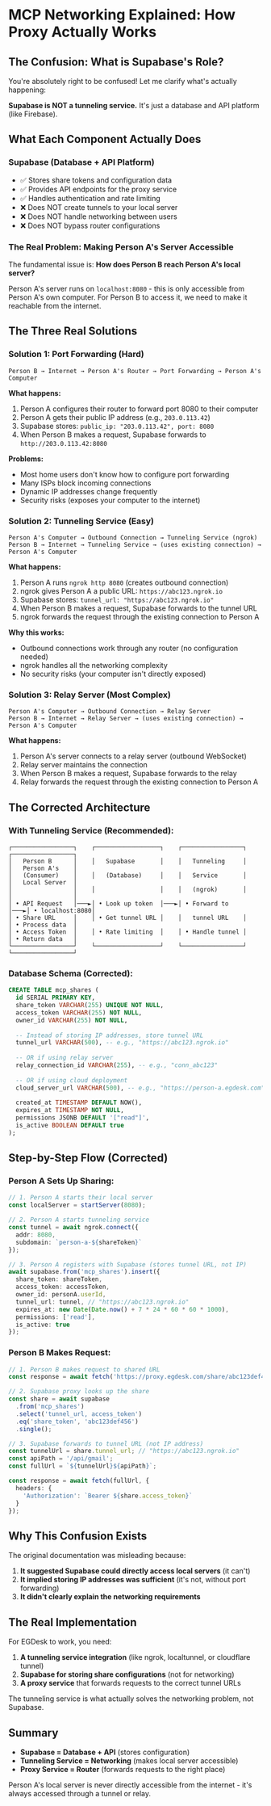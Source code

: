 # MCP Networking Explained: How Proxy Actually Works

## The Confusion: What is Supabase's Role?

You're absolutely right to be confused! Let me clarify what's actually happening:

**Supabase is NOT a tunneling service.** It's just a database and API platform (like Firebase).

## What Each Component Actually Does

### **Supabase (Database + API Platform)**
- ✅ Stores share tokens and configuration data
- ✅ Provides API endpoints for the proxy service  
- ✅ Handles authentication and rate limiting
- ❌ Does NOT create tunnels to your local server
- ❌ Does NOT handle networking between users
- ❌ Does NOT bypass router configurations

### **The Real Problem: Making Person A's Server Accessible**

The fundamental issue is: **How does Person B reach Person A's local server?**

Person A's server runs on `localhost:8080` - this is only accessible from Person A's own computer. For Person B to access it, we need to make it reachable from the internet.

## The Three Real Solutions

### **Solution 1: Port Forwarding (Hard)**
```
Person B → Internet → Person A's Router → Port Forwarding → Person A's Computer
```

**What happens:**
1. Person A configures their router to forward port 8080 to their computer
2. Person A gets their public IP address (e.g., `203.0.113.42`)
3. Supabase stores: `public_ip: "203.0.113.42", port: 8080`
4. When Person B makes a request, Supabase forwards to `http://203.0.113.42:8080`

**Problems:**
- Most home users don't know how to configure port forwarding
- Many ISPs block incoming connections
- Dynamic IP addresses change frequently
- Security risks (exposes your computer to the internet)

### **Solution 2: Tunneling Service (Easy)**
```
Person A's Computer → Outbound Connection → Tunneling Service (ngrok)
Person B → Internet → Tunneling Service → (uses existing connection) → Person A's Computer
```

**What happens:**
1. Person A runs `ngrok http 8080` (creates outbound connection)
2. ngrok gives Person A a public URL: `https://abc123.ngrok.io`
3. Supabase stores: `tunnel_url: "https://abc123.ngrok.io"`
4. When Person B makes a request, Supabase forwards to the tunnel URL
5. ngrok forwards the request through the existing connection to Person A

**Why this works:**
- Outbound connections work through any router (no configuration needed)
- ngrok handles all the networking complexity
- No security risks (your computer isn't directly exposed)

### **Solution 3: Relay Server (Most Complex)**
```
Person A's Computer → Outbound Connection → Relay Server
Person B → Internet → Relay Server → (uses existing connection) → Person A's Computer
```

**What happens:**
1. Person A's server connects to a relay server (outbound WebSocket)
2. Relay server maintains the connection
3. When Person B makes a request, Supabase forwards to the relay
4. Relay forwards the request through the existing connection to Person A

## The Corrected Architecture

### **With Tunneling Service (Recommended):**

```
┌─────────────────┐    ┌──────────────────┐    ┌─────────────────┐    ┌─────────────────┐
│   Person B      │    │   Supabase       │    │   Tunneling     │    │   Person A's    │
│   (Consumer)    │    │   (Database)     │    │   Service       │    │   Local Server  │
│                 │    │                  │    │   (ngrok)       │    │                 │
│ • API Request   │───►│ • Look up token  │───►│ • Forward to    │───►│ • localhost:8080│
│ • Share URL     │    │ • Get tunnel URL │    │   tunnel URL    │    │ • Process data  │
│ • Access Token  │    │ • Rate limiting  │    │ • Handle tunnel │    │ • Return data   │
└─────────────────┘    └──────────────────┘    └─────────────────┘    └─────────────────┘
```

### **Database Schema (Corrected):**

```sql
CREATE TABLE mcp_shares (
  id SERIAL PRIMARY KEY,
  share_token VARCHAR(255) UNIQUE NOT NULL,
  access_token VARCHAR(255) NOT NULL,
  owner_id VARCHAR(255) NOT NULL,
  
  -- Instead of storing IP addresses, store tunnel URL
  tunnel_url VARCHAR(500), -- e.g., "https://abc123.ngrok.io"
  
  -- OR if using relay server
  relay_connection_id VARCHAR(255), -- e.g., "conn_abc123"
  
  -- OR if using cloud deployment
  cloud_server_url VARCHAR(500), -- e.g., "https://person-a.egdesk.com"
  
  created_at TIMESTAMP DEFAULT NOW(),
  expires_at TIMESTAMP NOT NULL,
  permissions JSONB DEFAULT '["read"]',
  is_active BOOLEAN DEFAULT true
);
```

## Step-by-Step Flow (Corrected)

### **Person A Sets Up Sharing:**

```typescript
// 1. Person A starts their local server
const localServer = startServer(8080);

// 2. Person A starts tunneling service
const tunnel = await ngrok.connect({
  addr: 8080,
  subdomain: `person-a-${shareToken}`
});

// 3. Person A registers with Supabase (stores tunnel URL, not IP)
await supabase.from('mcp_shares').insert({
  share_token: shareToken,
  access_token: accessToken,
  owner_id: personA.userId,
  tunnel_url: tunnel, // "https://abc123.ngrok.io"
  expires_at: new Date(Date.now() + 7 * 24 * 60 * 60 * 1000),
  permissions: ['read'],
  is_active: true
});
```

### **Person B Makes Request:**

```typescript
// 1. Person B makes request to shared URL
const response = await fetch('https://proxy.egdesk.com/share/abc123def456/api/gmail');

// 2. Supabase proxy looks up the share
const share = await supabase
  .from('mcp_shares')
  .select('tunnel_url, access_token')
  .eq('share_token', 'abc123def456')
  .single();

// 3. Supabase forwards to tunnel URL (not IP address)
const tunnelUrl = share.tunnel_url; // "https://abc123.ngrok.io"
const apiPath = '/api/gmail';
const fullUrl = `${tunnelUrl}${apiPath}`;

const response = await fetch(fullUrl, {
  headers: {
    'Authorization': `Bearer ${share.access_token}`
  }
});
```

## Why This Confusion Exists

The original documentation was misleading because:

1. **It suggested Supabase could directly access local servers** (it can't)
2. **It implied storing IP addresses was sufficient** (it's not, without port forwarding)
3. **It didn't clearly explain the networking requirements**

## The Real Implementation

For EGDesk to work, you need:

1. **A tunneling service integration** (like ngrok, localtunnel, or cloudflare tunnel)
2. **Supabase for storing share configurations** (not for networking)
3. **A proxy service** that forwards requests to the correct tunnel URLs

The tunneling service is what actually solves the networking problem, not Supabase.

## Summary

- **Supabase = Database + API** (stores configuration)
- **Tunneling Service = Networking** (makes local server accessible)
- **Proxy Service = Router** (forwards requests to the right place)

Person A's local server is never directly accessible from the internet - it's always accessed through a tunnel or relay.
